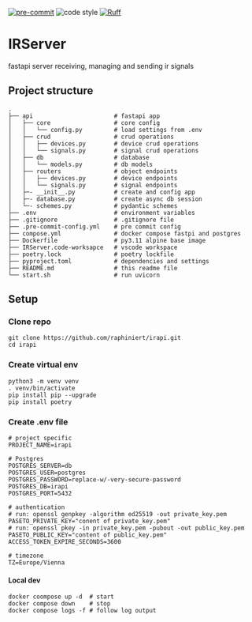 [![pre-commit](https://img.shields.io/badge/pre--commit-enabled-brightgreen?logo=pre-commit&logoColor=white)](https://github.com/pre-commit/pre-commit)
![code style](https://img.shields.io/badge/code%20style-black-000000.svg)
[![Ruff](https://img.shields.io/endpoint?url=https://raw.githubusercontent.com/charliermarsh/ruff/main/assets/badge/v2.json)](https://github.com/charliermarsh/ruff)

# IRServer

fastapi server receiving, managing and sending ir signals

## Project structure

    .
    ├── api                       # fastapi app
    │   ├── core                  # core config
    │   │   └── config.py         # load settings from .env
    │   ├── crud                  # crud operations
    │   │   ├── devices.py        # device crud operations
    │   │   └── signals.py        # signal crud operations
    │   ├── db                    # database
    │   │   └── models.py         # db models
    │   ├── routers               # object endpoints
    │   │   ├── devices.py        # device endpoints
    │   │   └── signals.py        # signal endpoints
    │   ├─- __init__.py           # create and config app
    │   ├─- database.py           # create async db session
    │   └─- schemes.py            # pydantic schemes
    ├── .env                      # environment variables
    ├── .gitignore                # .gitignore file
    ├── .pre-commit-config.yml    # pre commit config
    ├── compose.yml               # docker compose fastpi and postgres
    ├── Dockerfile                # py3.11 alpine base image
    ├── IRServer.code-worksapce   # vscode workspace
    ├── poetry.lock               # poetry lockfile
    ├── pyproject.toml            # dependencies and settings
    ├── README.md                 # this readme file
    └── start.sh                  # run uvicorn


## Setup

### Clone repo
```shell script
git clone https://github.com/raphiniert/irapi.git
cd irapi
```

### Create virtual env
```shell script
python3 -m venv venv
. venv/bin/activate
pip install pip --upgrade
pip install poetry
```

### Create .env file

```env
# project specific
PROJECT_NAME=irapi

# Postgres
POSTGRES_SERVER=db
POSTGRES_USER=postgres
POSTGRES_PASSWORD=replace-w/-very-secure-password
POSTGRES_DB=irapi
POSTGRES_PORT=5432

# authentication
# run: openssl genpkey -algorithm ed25519 -out private_key.pem
PASETO_PRIVATE_KEY="conent of private_key.pem"
# run: openssl pkey -in private_key.pem -pubout -out public_key.pem
PASETO_PUBLIC_KEY="content of public_key.pem"
ACCESS_TOKEN_EXPIRE_SECONDS=3600

# timezone
TZ=Europe/Vienna
```


#### Local dev

```shell script
docker coompose up -d  # start
docker compose down    # stop
docker compose logs -f # follow log output
```
